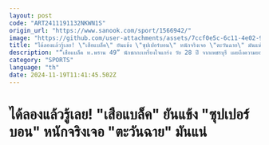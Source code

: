 ```yaml
---
layout: post
code: "ART2411191132NKWN1S"
origin_url: "https://www.sanook.com/sport/1566942/"
image: "https://github.com/user-attachments/assets/7ccf0e5c-6c11-4e02-9202-d098c3e3a06b"
title: "ได้ลองแล้วรู้เลย! \"เสือแบล็ค\" ยันแข้ง \"ซุปเปอร์บอน\" หนักจริงเจอ \"ตะวันฉาย\" มันแน่"
description: "“เสือแบล็ค ท.พราน 49” นักชกกะเหรี่ยงใจแกร่ง วัย 28 ปี จากเพชรบุรี เผยถึงความยอดเยี่ยมของ “ซุปเปอร์บอน ซุปเปอร์บอนเทรนนิงแคมป์” แชมป์โลก ONE คิกบ็อกซิ่ง รุ่นเฟเธอร์เวต (145-155 ป.) เฉพาะกาล ก่อนท้าชิงบัลลังก์จากคู่ปรับเก่า “ตะวันฉาย พีเค.แสนชัย” แชมป์โลก ONE มวยไทย รุ่นเฟเธอร์เวต ในศึก ONE 170 ณ อิมแพ็ค อารีนา เมืองทองธานี ในวันศุกร์ที่ 24 ม.ค.68 เริ่มคู่แรก 19.30 น."
category: "SPORTS"
language: "th"
date: 2024-11-19T11:41:45.502Z
---
```


# ได้ลองแล้วรู้เลย! "เสือแบล็ค" ยันแข้ง "ซุปเปอร์บอน" หนักจริงเจอ "ตะวันฉาย" มันแน่